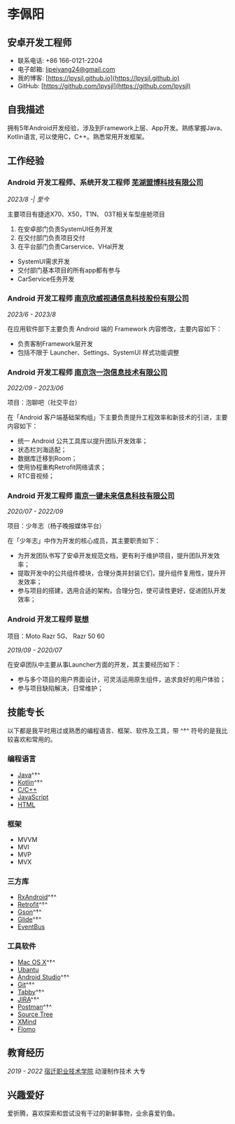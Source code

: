 # 李佩阳

## 安卓开发工程师

- 联系电话: +86 166-0121-2204
- 电子邮箱: [lipeiyang24@gmail.com](lipeiyang24@gmail.com)
- 我的博客: [https://lpysjl.github.io](https://lpysjl.github.io)
- GitHub: [https://github.com/lpysjl](https://github.com/lpysjl)

## 自我描述
拥有5年Android开发经验，涉及到Framework上层、App开发。熟练掌握Java、Kotlin语言, 可以使用C，C++。熟悉常用开发框架。

## 工作经验

### **Android 开发工程师、系统开发工程师** [芜湖盟博科技有限公司](https://www.aiv2x.com/)

*2023/8 -| 至今*

主要项目有捷途X70、X50，T1N、 03T相关车型座舱项目

1. 在安卓部门负责SystemUI任务开发
2. 在交付部门负责项目交付
3. 在平台部门负责Carservice、VHal开发

- SystemUI需求开发
- 交付部门基本项目的所有app都有参与
- CarService任务开发

### **Android 开发工程师** [南京欣威视通信息科技股份有限公司](https://www.njxwst.com/)

*2023/6 - 2023/8*


在应用软件部下主要负责 Android 端的 Framework 内容修改，主要内容如下：

- 负责客制Framework层开发
- 包括不限于 Launcher、Settings、SystemUI 样式功能调整

### **Android 开发工程师** [南京泡一泡信息技术有限公司](https://www.zhipin.com/gongsi/cdcbfb741232ac8d1XN50tm_GQ~~.html)

*2022/09 - 2023/06*

项目：泡聊吧（社交平台）

在「Android 客户端基础架构组」下主要负责提升工程效率和新技术的引进，主要内容如下：

- 统一 Android 公共工具库以提升团队开发效率；
- 状态栏刘海适配；
- 数据库迁移到Room；
- 使用协程重构Retrofit网络请求；
- RTC音视频；


### **Android 开发工程师** [南京一键未来信息科技有限公司](https://baike.baidu.com/item/%E5%8D%97%E4%BA%AC%E4%B8%80%E9%94%AE%E6%9C%AA%E6%9D%A5%E4%BF%A1%E6%81%AF%E7%A7%91%E6%8A%80%E6%9C%89%E9%99%90%E5%85%AC%E5%8F%B8/51313312)

*2020/07 - 2022/09*

项目：少年志（杨子晚报媒体平台）

在「少年志」中作为开发的核心成员，其主要职责如下：

- 为开发团队书写了安卓开发规范文档，更有利于维护项目，提升团队开发效率；
- 提取开发中的公共组件模块，合理分类并封装它们，提升组件复用性，提升开发效率；
- 参与项目的搭建，选用合适的架构，合理分包，使可读性更好，促进团队开发效率；


### **Android 开发工程师** [联想](https://investor.lenovo.com/sc/about/profile.php)

项目：Moto Razr 5G、 Razr 50 60

*2019/09 - 2020/07*

在安卓团队中主要从事Launcher方面的开发，其主要经历如下：

- 参与多个项目的用户界面设计，可灵活运用原生组件，追求良好的用户体验；
- 参与项目缺陷解决，日常维护；

## 技能专长

以下都是我平时用过或熟悉的编程语言、框架、软件及工具，带 ^†^ 符号的是我比较喜欢和常用的。

### 编程语言

- [Java](https://www.java.com)^†^
- [Kotlin](http://kotlinlang.org)^†^
- [C/C++](http://www.cplusplus.com)
- [JavaScript](https://www.javascript.com)
- [HTML](https://www.w3.org/html)

### 框架

- MVVM
- MVI
- MVP
- MVX

### 三方库

- [RxAndroid](https://github.com/ReactiveX/RxAndroid)^†^
- [Retrofit](https://github.com/square/retrofit)^†^
- [Gson](https://github.com/google/gson)^†^
- [Glide](https://github.com/bumptech/glide)^†^
- [EventBus](https://github.com/greenrobot/EventBus)

### 工具软件

- [Mac OS X](http://apple.com/macosx)^†^
- [Ubantu](https://ubuntu.com/)
- [Android Studio](https://developer.android.com/studio/index.html?hl=zh-cn)^†^
- [Git](https://git-scm.com)^†^
- [Tabby](https://tabby.sh/)^†^
- [JIRA](https://www.atlassian.com/software/jira)^†^
- [Postman](https://www.getpostman.com)^†^
- [Source Tree](https://www.sourcetreeapp.com)
- [XMind](https://www.xmind.cn)
- [Flomo](https://flomoapp.com)


## 教育经历

*2019 - 2022* [宿迁职业技术学院](https://www.sqzyxy.com/) 动漫制作技术 大专

## 兴趣爱好

爱折腾，喜欢探索和尝试没有干过的新鲜事物，业余喜爱钓鱼。
